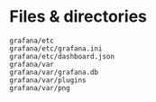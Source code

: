 # Files & directories

```
grafana/etc
grafana/etc/grafana.ini
grafana/etc/dashboard.json
grafana/var
grafana/var/grafana.db
grafana/var/plugins
grafana/var/png
```
